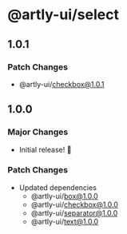 # @artly-ui/select

## 1.0.1

### Patch Changes

- @artly-ui/checkbox@1.0.1

## 1.0.0

### Major Changes

- Initial release! 🎉

### Patch Changes

- Updated dependencies
  - @artly-ui/box@1.0.0
  - @artly-ui/checkbox@1.0.0
  - @artly-ui/separator@1.0.0
  - @artly-ui/text@1.0.0

